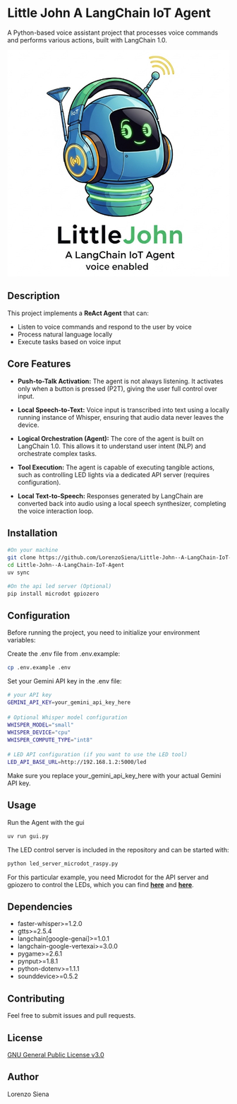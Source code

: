# Little John A LangChain IoT Agent

A Python-based voice assistant project that processes voice commands and performs various actions, built with LangChain 1.0.

<div align="center">
  <img src="logo.jpg" alt="little_jhon_logo" width="512" height="512"/>
</div>

## Description

This project implements a **ReAct Agent** that can:
- Listen to voice commands and respond to the user by voice
- Process natural language locally
- Execute tasks based on voice input

## Core Features

-    **Push-to-Talk Activation:** The agent is not always listening. It activates only when a button is pressed (P2T), giving the user full control over input.

-    **Local Speech-to-Text:** Voice input is transcribed into text using a locally running instance of Whisper, ensuring that audio data never leaves the device.

-   **Logical Orchestration (Agent):** The core of the agent is built on LangChain 1.0. This allows it to understand user intent (NLP) and orchestrate complex tasks.

-   **Tool Execution:** The agent is capable of executing tangible actions, such as controlling LED lights via a dedicated API server (requires configuration).

-   **Local Text-to-Speech:** Responses generated by LangChain are converted back into audio using a local speech synthesizer, completing the voice interaction loop.
  

## Installation

```bash
#On your machine
git clone https://github.com/LorenzoSiena/Little-John--A-LangChain-IoT-Agent.git
cd Little-John--A-LangChain-IoT-Agent
uv sync
```

```bash
#On the api led server (Optional)
pip install microdot gpiozero 
```

## Configuration

Before running the project, you need to initialize your environment variables:

Create the .env file from .env.example:

```bash
cp .env.example .env
```

Set your Gemini API key in the .env file:

```bash
# your API key
GEMINI_API_KEY=your_gemini_api_key_here

# Optional Whisper model configuration
WHISPER_MODEL="small"
WHISPER_DEVICE="cpu"
WHISPER_COMPUTE_TYPE="int8"

# LED API configuration (if you want to use the LED tool)
LED_API_BASE_URL=http://192.168.1.2:5000/led
```

Make sure you replace your_gemini_api_key_here with your actual Gemini API key.

## Usage
Run the Agent with the gui
```bash
uv run gui.py
```

The LED control server is included in the repository and can be started with:
```bash
python led_server_microdot_raspy.py
```
For this particular example, you need Microdot for the API server and gpiozero to control the LEDs,
which you can find [**here**](https://github.com/miguelgrinberg/microdot) and [**here**](https://github.com/gpiozero/gpiozero).


## Dependencies

- faster-whisper>=1.2.0
- gtts>=2.5.4
- langchain[google-genai]>=1.0.1
- langchain-google-vertexai>=3.0.0
- pygame>=2.6.1
- pynput>=1.8.1
- python-dotenv>=1.1.1
- sounddevice>=0.5.2

## Contributing

Feel free to submit issues and pull requests.

## License

[GNU General Public License v3.0](LICENSE)

## Author

Lorenzo Siena

